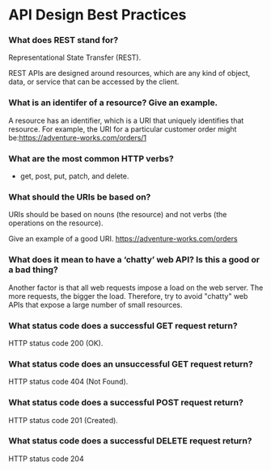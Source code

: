 # API Design Best Practices

### What does REST stand for?
Representational State Transfer (REST).

REST APIs are designed around resources, which are any kind of object, data, or service that can be accessed by the client.


### What is an identifer of a resource? Give an example.
A resource has an identifier, which is a URI that uniquely identifies that resource. For example, the URI for a particular customer order might be:https://adventure-works.com/orders/1

### What are the most common HTTP verbs?
- get, post, put, patch, and delete.

### What should the URIs be based on?
URIs should be based on nouns (the resource) and not verbs (the operations on the resource).

Give an example of a good URI.
https://adventure-works.com/orders

### What does it mean to have a ‘chatty’ web API? Is this a good or a bad thing?
Another factor is that all web requests impose a load on the web server. The more requests, the bigger the load. Therefore, try to avoid "chatty" web APIs that expose a large number of small resources.

### What status code does a successful GET request return?
HTTP status code 200 (OK).

### What status code does an unsuccessful GET request return?
HTTP status code 404 (Not Found).

### What status code does a successful POST request return?
HTTP status code 201 (Created).

### What status code does a successful DELETE request return?
HTTP status code 204
